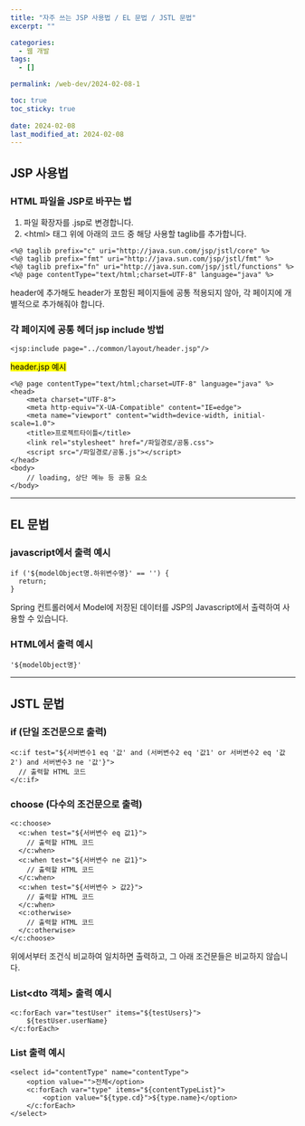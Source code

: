 ```yaml
---
title: "자주 쓰는 JSP 사용법 / EL 문법 / JSTL 문법"
excerpt: ""

categories:
  - 웹 개발
tags:
  - []

permalink: /web-dev/2024-02-08-1

toc: true
toc_sticky: true
 
date: 2024-02-08
last_modified_at: 2024-02-08
---
```


## JSP 사용법

### HTML 파일을 JSP로 바꾸는 법
1. 파일 확장자를 .jsp로 변경합니다.
2. \<html> 태그 위에 아래의 코드 중 해당 사용할 taglib를 추가합니다.
```
<%@ taglib prefix="c" uri="http://java.sun.com/jsp/jstl/core" %>
<%@ taglib prefix="fmt" uri="http://java.sun.com/jsp/jstl/fmt" %>
<%@ taglib prefix="fn" uri="http://java.sun.com/jsp/jstl/functions" %>
<%@ page contentType="text/html;charset=UTF-8" language="java" %>
```
header에 추가해도 header가 포함된 페이지들에 공통 적용되지 않아, 각 페이지에 개별적으로 추가해줘야 합니다.

### 각 페이지에 공통 헤더 jsp include 방법
```
<jsp:include page="../common/layout/header.jsp"/>
```

<mark>header.jsp 예시</mark>
```
<%@ page contentType="text/html;charset=UTF-8" language="java" %>
<head>
    <meta charset="UTF-8">
    <meta http-equiv="X-UA-Compatible" content="IE=edge">
    <meta name="viewport" content="width=device-width, initial-scale=1.0">
    <title>프로젝트타이틀</title>
    <link rel="stylesheet" href="/파일경로/공통.css">
    <script src="/파일경로/공통.js"></script>
</head>
<body>
	// loading, 상단 메뉴 등 공통 요소
</body>
```

---

## EL 문법

### javascript에서 출력 예시
```
if ('${modelObject명.하위변수명}' == '') {
  return;
}
```
Spring 컨트롤러에서 Model에 저장된 데이터를 JSP의 Javascript에서 출력하여 사용할 수 있습니다.

### HTML에서 출력 예시
```
'${modelObject명}'
```

---

## JSTL 문법

### if (단일 조건문으로 출력)
```
<c:if test="${서버변수1 eq '값' and (서버변수2 eq '값1' or 서버변수2 eq '값2') and 서버변수3 ne '값'}">
  // 출력할 HTML 코드
</c:if>
```

### choose (다수의 조건문으로 출력)
```
<c:choose>
  <c:when test="${서버변수 eq 값1}">
    // 출력할 HTML 코드
  </c:when>
  <c:when test="${서버변수 ne 값1}">
    // 출력할 HTML 코드
  </c:when>
  <c:when test="${서버변수 > 값2}">
    // 출력할 HTML 코드
  </c:when>
  <c:otherwise>
    // 출력할 HTML 코드
  </c:otherwise>
</c:choose>
```
위에서부터 조건식 비교하여 일치하면 출력하고, 그 아래 조건문들은 비교하지 않습니다.

### List<dto 객체> 출력 예시
```
<c:forEach var="testUser" items="${testUsers}">
    ${testUser.userName}
</c:forEach>
```

### List<Map> 출력 예시
```
<select id="contentType" name="contentType">
    <option value="">전체</option>
    <c:forEach var="type" items="${contentTypeList}">
        <option value="${type.cd}">${type.name}</option>
    </c:forEach>
</select>
```